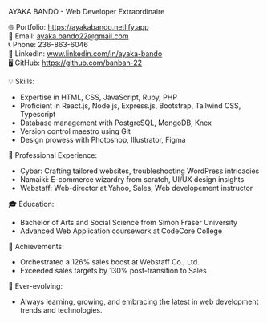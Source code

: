 AYAKA BANDO - Web Developer Extraordinaire

🌐 Portfolio: https://ayakabando.netlify.app<br/>
📧 Email: ayaka.bando22@gmail.com<br/>
📞 Phone: 236-863-6046<br/>
🔗 LinkedIn: www.linkedin.com/in/ayaka-bando<br/>
🖥️ GitHub: https://github.com/banban-22<br/>

💡 Skills:
- Expertise in HTML, CSS, JavaScript, Ruby, PHP
- Proficient in React.js, Node.js, Express.js, Bootstrap, Tailwind CSS, Typescript
- Database management with PostgreSQL, MongoDB, Knex
- Version control maestro using Git
- Design prowess with Photoshop, Illustrator, Figma

🚀 Professional Experience:
- Cybar: Crafting tailored websites, troubleshooting WordPress intricacies
- Namaiki: E-commerce wizardry from scratch, UI/UX design insights
- Webstaff: Web-director at Yahoo, Sales, Web developement instructor

🎓 Education:
- Bachelor of Arts and Social Science from Simon Fraser University
- Advanced Web Application coursework at CodeCore College

🌟 Achievements:
- Orchestrated a 126% sales boost at Webstaff Co., Ltd.
- Exceeded sales targets by 130% post-transition to Sales

🌱 Ever-evolving:
- Always learning, growing, and embracing the latest in web development trends and technologies.



<!---
banban-22/banban-22 is a ✨ special ✨ repository because its `README.md` (this file) appears on your GitHub profile.
You can click the Preview link to take a look at your changes.
--->
